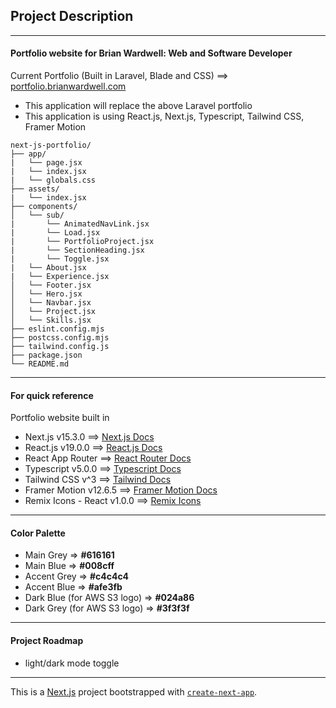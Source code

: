 ## Project Description

<hr>

#### Portfolio website for Brian Wardwell: Web and Software Developer

Current Portfolio (Built in Laravel, Blade and CSS) ==> [portfolio.brianwardwell.com](https://portfolio.brianwardwell.com/)
- This application will replace the above Laravel portfolio
- This application is using React.js, Next.js, Typescript, Tailwind CSS, Framer Motion

```
next-js-portfolio/
├── app/
|   └── page.jsx
|   └── index.jsx
|   └── globals.css
├── assets/
|   └── index.jsx
├── components/
│   └── sub/
|       └── AnimatedNavLink.jsx
|       └── Load.jsx
|       └── PortfolioProject.jsx
|       └── SectionHeading.jsx
|       └── Toggle.jsx
|   └── About.jsx
|   └── Experience.jsx
│   └── Footer.jsx
│   └── Hero.jsx
│   └── Navbar.jsx
│   └── Project.jsx
│   └── Skills.jsx
├── eslint.config.mjs
├── postcss.config.mjs
├── tailwind.config.js
├── package.json
└── README.md
``` 

<hr>

#### For quick reference
Portfolio website built in
- Next.js v15.3.0 ==> [Next.js Docs](https://nextjs.org/docs)
- React.js v19.0.0 ==> [React.js Docs](https://react.dev/reference/react)
- React App Router ==> [React Router Docs](https://reactrouter.com/home)
- Typescript v5.0.0 ==> [Typescript Docs](https://www.typescriptlang.org/docs/)
- Tailwind CSS v^3 ==> [Tailwind Docs](http://tailwindcss.com/docs/styling-with-utility-classes)
- Framer Motion v12.6.5 ==> [Framer Motion Docs](https://motion.dev/docs)
- Remix Icons - React v1.0.0 ==> [Remix Icons](https://remixicon.com/)

<hr>

#### Color Palette

- Main Grey => **#616161**
- Main Blue => **#008cff**
- Accent Grey => **#c4c4c4**
- Accent Blue => **#afe3fb**
- Dark Blue (for AWS S3 logo) => **#024a86**
- Dark Grey (for AWS S3 logo) => **#3f3f3f**

<hr>

#### Project Roadmap

- light/dark mode toggle

<hr>

This is a [Next.js](https://nextjs.org) project bootstrapped with [`create-next-app`](https://nextjs.org/docs/app/api-reference/cli/create-next-app).
